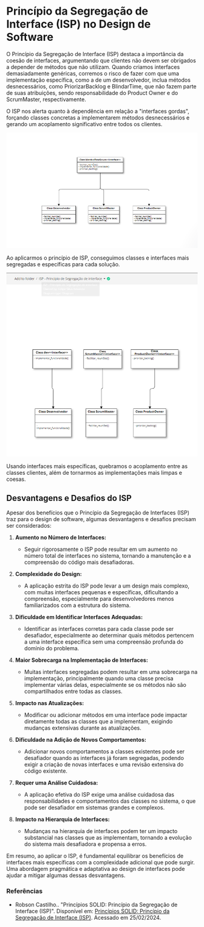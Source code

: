 # Princípio da Segregação de Interface (ISP) no Design de Software

O Princípio da Segregação de Interface (ISP) destaca a importância da coesão de interfaces, argumentando que clientes não devem ser obrigados a depender de métodos que não utilizam. Quando criamos interfaces demasiadamente genéricas, corremos o risco de fazer com que uma implementação específica, como a de um desenvolvedor, inclua métodos desnecessários, como PriorizarBacklog e BlindarTime, que não fazem parte de suas atribuições, sendo responsabilidade do Product Owner e do ScrumMaster, respectivamente.

O ISP nos alerta quanto à dependência em relação a "interfaces gordas", forçando classes concretas a implementarem métodos desnecessários e gerando um acoplamento significativo entre todos os clientes.

![Diagrama ISP 2](ISP_principio_de_segregacao_de_interface_2.png)

Ao aplicarmos o princípio de ISP, conseguimos classes e interfaces mais segregadas e específicas para cada solução.

![Diagrama ISP 1](ISP_principio_de_segregacao_de_interface_1.png)

Usando interfaces mais específicas, quebramos o acoplamento entre as classes clientes, além de tornarmos as implementações mais limpas e coesas.


## Desvantagens e Desafios do ISP
Apesar dos benefícios que o Princípio da Segregação de Interfaces (ISP) traz para o design de software, algumas desvantagens e desafios precisam ser considerados:

1. **Aumento no Número de Interfaces:**
   - Seguir rigorosamente o ISP pode resultar em um aumento no número total de interfaces no sistema, tornando a manutenção e a compreensão do código mais desafiadoras.

2. **Complexidade do Design:**
   - A aplicação estrita do ISP pode levar a um design mais complexo, com muitas interfaces pequenas e específicas, dificultando a compreensão, especialmente para desenvolvedores menos familiarizados com a estrutura do sistema.

3. **Dificuldade em Identificar Interfaces Adequadas:**
   - Identificar as interfaces corretas para cada classe pode ser desafiador, especialmente ao determinar quais métodos pertencem a uma interface específica sem uma compreensão profunda do domínio do problema.

4. **Maior Sobrecarga na Implementação de Interfaces:**
   - Muitas interfaces segregadas podem resultar em uma sobrecarga na implementação, principalmente quando uma classe precisa implementar várias delas, especialmente se os métodos não são compartilhados entre todas as classes.

5. **Impacto nas Atualizações:**
   - Modificar ou adicionar métodos em uma interface pode impactar diretamente todas as classes que a implementam, exigindo mudanças extensivas durante as atualizações.

6. **Dificuldade na Adição de Novos Comportamentos:**
   - Adicionar novos comportamentos a classes existentes pode ser desafiador quando as interfaces já foram segregadas, podendo exigir a criação de novas interfaces e uma revisão extensiva do código existente.

7. **Requer uma Análise Cuidadosa:**
   - A aplicação efetiva do ISP exige uma análise cuidadosa das responsabilidades e comportamentos das classes no sistema, o que pode ser desafiador em sistemas grandes e complexos.

8. **Impacto na Hierarquia de Interfaces:**
   - Mudanças na hierarquia de interfaces podem ter um impacto substancial nas classes que as implementam, tornando a evolução do sistema mais desafiadora e propensa a erros.

Em resumo, ao aplicar o ISP, é fundamental equilibrar os benefícios de interfaces mais específicas com a complexidade adicional que pode surgir. Uma abordagem pragmática e adaptativa ao design de interfaces pode ajudar a mitigar algumas dessas desvantagens.

### Referências
- Robson Castilho.. "Princípios SOLID: Princípio da Segregação de Interface (ISP)". Disponível em: [Princípios SOLID: Princípio da Segregação de Interface (ISP)](https://robsoncastilho.com.br/2013/04/14/principios-solid-principio-da-segregacao-de-interface-isp/). Acessado em 25/02/2024.